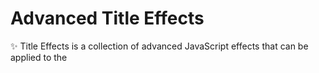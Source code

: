 
# Advanced Title Effects

✨ Title Effects is a collection of advanced JavaScript effects that can be applied to the <title> tag, transforming your website’s browser tab title into an interactive, engaging element. Perfect for enhancing user experience, this project allows you to customize the title bar with animated text, typewriter effects, notifications, attention-grabbing messages when users switch tabs, and even dynamic favicon changes to keep them engaged.

🌟 With detailed documentation and sample demos, this repository is designed for developers of all levels looking to add a little extra polish and creativity to their websites.

⭐ Whether you’re building a personal site or a complex web app, HTML Title Effects will offer easy-to-integrate code snippets and customizable options for seamless adoption very soon.


## Effects

✨ **`Type Writer`**
    
- **Class name** -> *type-write*
- **Effect** -> *Adds the typing effect to the title, with each character being typed with a custom speed of your choice*

✨ **`Left Marquee`**
    
- **Class name** -> *marquee-left*
- **Effect** -> *Adds the marquee effect to the title, with each character scrolling from right to the left of the screen with a custom speed of your choice*

✨ **`Right Marquee`**
    
- **Class name** -> *marquee-right*
- **Effect** -> *Adds the marquee effect to the title, with each character scrolling from left to the right of the screen with a custom speed of your choice*

✨ **`Ping Pong Marquee`**
    
- **Class name** -> *marquee-pingpong*
- **Effect** -> *Adds the marquee effect to the title, with each character scrolling first from left to right and then right to left of the screen with a custom speed of your choice*

⭐ All these effects work in loop and cannot be customised by the number of times currently. However, the feature is in progress and would be added within a week on the next patch update.


## Installation

Install title-effects with npm

```bash
  npm install title-effects

```


## Usage/Examples
After installation, in your html file insert the below code snippet
```
<script src="/node_modules/title-effects/index.js"></script>
```

Then in the title tag, add a class from the above list of class names 
```
<title class = "marquee-left"> Hello World! </title>
```

Boom! See the title effect automatically applied in your web application🔥


## Badges


[![MIT License](https://img.shields.io/badge/License-MIT-green.svg)](https://choosealicense.com/licenses/mit/)
[![GPLv3 License](https://img.shields.io/badge/License-GPL%20v3-yellow.svg)](https://opensource.org/licenses/)
[![AGPL License](https://img.shields.io/badge/license-AGPL-blue.svg)](http://www.gnu.org/licenses/agpl-3.0)

## Feedback

If you have any feedback, please reach out to us at ritikrajwrites@gmail.com

## License

[MIT](https://choosealicense.com/licenses/mit/)


![Logo](https://upload.wikimedia.org/wikipedia/commons/c/c3/License_icon-mit.svg)


## Support

For support, email ipsumcoder@gmail.com or text me on Instagram at [ritik_fr](https://www.instagram.com/ritik_fr).


## FAQ

#### Is This Project Completed?

The project is yet in development and new key features are yet to come along with a simple code snippet to integrate to your webpage.

#### When is the next update expected?

The next update is expected to come by the end of this month with various cool features, found no where else in the community.

## Demo

https://i.ibb.co/XLxsFyC/Screenshot-610.png
## Contributing

Contributions are always welcome!

See `contributing.md` for ways to get started.

Please adhere to this project's `code of conduct`.


## Authors

- [@ritikyk](https://www.github.com/ritikyk)

- ***PLEASE DO NOT FORGET TO ⭐ THE REPO***
